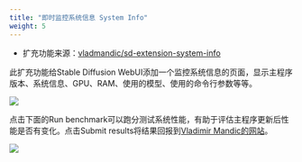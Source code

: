 ```yaml
---
title: "即时监控系统信息 System Info"
weight: 5
---
```


- 扩充功能来源：[vladmandic/sd-extension-system-info](https://github.com/vladmandic/sd-extension-system-info)

此扩充功能给Stable Diffusion WebUI添加一个监控系统信息的页面，显示主程序版本、系统信息、GPU、RAM、使用的模型、使用的命令行参数等等。

![](../../../images/sd-extension-system-info-1.webp)

点击下面的Run benchmark可以跑分测试系统性能，有助于评估主程序更新后性能是否有变化。点击Submit results将结果回报到[Vladimir Mandic的网站](https://vladmandic.github.io/sd-extension-system-info/pages/benchmark.html)。

![](../../../images/sd-extension-system-info-2.webp)
